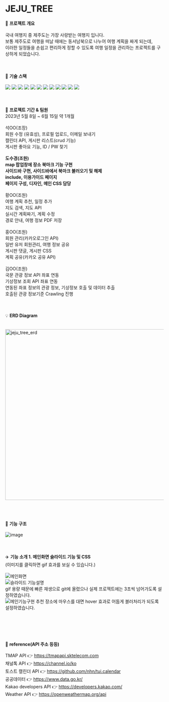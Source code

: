 # JEJU_TREE
📌 <b>프로젝트 개요</b>
<br>
<br>
국내 여행지 중 제주도는 가장 사랑받는 여행지 입니다.
<br>
보통 제주도로 여행을 떠날 때에는 동서남북으로 나누어 여행 계획을 짜게 되는데,​
<br>
이러한 일정들을 손쉽고 편리하게 정할 수 있도록 여행 일정을 관리하는 프로젝트를 구상하게 되었습니다.​
<br>
<br>
<br>
<br>
🚀 <b>기술 스택</b>
<br>
<br>
 <img src="https://img.shields.io/badge/java-007396?style=for-the-badge&logo=java&logoColor=white"> <img src="https://img.shields.io/badge/html5-E34F26?style=for-the-badge&logo=html5&logoColor=white"> <img src="https://img.shields.io/badge/css-1572B6?style=for-the-badge&logo=css3&logoColor=white"> <img src="https://img.shields.io/badge/javascript-F7DF1E?style=for-the-badge&logo=javascript&logoColor=black"> <img src="https://img.shields.io/badge/jquery-0769AD?style=for-the-badge&logo=jquery&logoColor=white"> <img src="https://img.shields.io/badge/mysql-4479A1?style=for-the-badge&logo=mysql&logoColor=white"> <img src="https://img.shields.io/badge/spring-6DB33F?style=for-the-badge&logo=spring&logoColor=white"> <img src="https://img.shields.io/badge/amazonaws-232F3E?style=for-the-badge&logo=amazonaws&logoColor=white"> <img src="https://img.shields.io/badge/apache tomcat-F8DC75?style=for-the-badge&logo=apachetomcat&logoColor=white"> <img src="https://img.shields.io/badge/github-181717?style=for-the-badge&logo=github&logoColor=white"> <img src="https://img.shields.io/badge/git-F05032?style=for-the-badge&logo=git&logoColor=white"> <img src="https://img.shields.io/badge/fontawesome-339AF0?style=for-the-badge&logo=fontawesome&logoColor=white">
<br>
<br>
<br>
<br>
📆 <b>프로젝트 기간 & 팀원</b>
<br>
2023년 5월 8일 ~ 6월 15일 약 1개월
<br>
<br>
석OO(조장)
<br>
회원 수정 (유효성), 프로필 업로드, 이메일 보내기
<br>
캘린더 API, 게시판 리스트(crud 기능)
<br>
게시판 좋아요 기능, ID / PW 찾기
<br>
<br>
<b>도수경(조원)
<br>
map 팝업창에 장소 북마크 기능 구현
<br>
사이드바 구현, 사이드바에서 북마크 불러오기 및 해제
<br>
include, 이용가이드 페이지
<br>
페이지 구성, 디자인, 메인 CSS 담당</b>
<br>
<br>
황OO(조원)
<br>
여행 계획 추천, 일정 추가
<br>
지도 검색, 지도 API
<br>
실시간 계획짜기, 계획 수정
<br>
경로 안내, 여행 정보 PDF 저장
<br>
<br>
홍OO(조원)
<br>
회원 관리(카카오로그인 API)
<br>
일반 유저 회원관리, 여행 정보 공유
<br>
게시판 댓글, 게시판 CSS
<br>
계획 공유(카카오 공유 API)
<br>
<br>
김OO(조원)
<br>
국문 관광 정보 API 좌표 연동
<br>
기상정보 조회 API 좌표 연동
<br>
연동된 좌표 정보의 관광 정보, 기상정보 호출 및 데이터 추출
<br>
호출된 관광 정보기준 Crawling 진행
<br>
<br>
<br>
<br>
💡 <b>ERD Diagram<br></b>
<br>
<br>
<img width="543" alt="jeju_tree_erd" src="https://github.com/harim-000/JEJU_TREE/assets/81612425/2a300a51-0de5-4f47-bacd-0b4121b00af6">
<br>
<br>
<br>
<br>

👀 <b>기능 구조</b>
<br>
<br>
![image](https://github.com/harim-000/JEJU_TREE/assets/81612425/dc0e18e2-a25a-4c9f-b888-f7ce9c2bd204)
<br>
<br>
<br>
<br>
✈️ <b>기능 소개 1. 메인화면 슬라이드 기능 및 CSS</b>
<br>
(이미지를 클릭하면 gif 효과를 보실 수 있습니다.)
<br>
<br>
![메인화면](https://github.com/dosukyung/dosukyung/assets/128382128/99476fad-7d27-471f-b23b-efeb531193b8)
<br>
![슬라이드 기능설명](https://github.com/dosukyung/dosukyung/assets/128382128/c83fb22d-0d82-4667-b796-d4bfb9097686)
<br>
gif 용량 때문에 빠른 재생으로 git에 올렸으나 실제 프로젝트에는 3초씩 넘어가도록 설정하였습니다.
<br>
![메인기능구현](https://github.com/dosukyung/dosukyung/assets/128382128/9ec94a5d-e9b3-40b2-a245-fc35bb0a7d32)
추천 장소에 마우스를 대면 hover 효과로 어둡게 블러처리가 되도록 설정하였습니다.

<br>
<br>
<br>
<br>
 

🔎 <b>reference(API 주소 등등)</b>
<br>
<br>
TMAP API 👉  https://tmapapi.sktelecom.com
 <br>
채널톡 API 👉 https://channel.io/ko
 <br>
토스트 캘린더 API 👉 https://github.com/nhn/tui.calendar
 <br>
공공데이터 👉 https://www.data.go.kr/ 
 <br>
Kakao developers API 👉 https://developers.kakao.com/ 
 <br>
Weather API 👉 https://openweathermap.org/api

